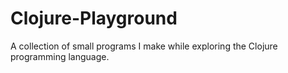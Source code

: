 # Clojure-Playground
A collection of small programs I make while exploring the Clojure programming language.
